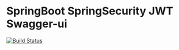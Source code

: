 # SpringBoot SpringSecurity JWT Swagger-ui

[![Build Status](https://travis-ci.com/quirinal36/SpringBootDBConnected.svg?branch=master)](https://travis-ci.com/quirinal36/SpringBootDBConnected)
